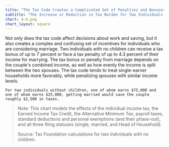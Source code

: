 ```yaml
---
title: "The Tax Code Creates a Complicated Set of Penalties and Bonuses for Marriage"
subtitle: "The Increase or Reduction in Tax Burden for Two Individuals Who Marry (2015)"
chart: 4-6.png
chart_layout: square
---
```

Not only does the tax code affect decisions about work and saving, but it also creates a complex and confusing set of incentives for individuals who are considering marriage. Two individuals with no children can receive a tax bonus of up to 7 percent or face a tax penalty of up to 4.3 percent of their income for marrying. The tax bonus or penalty from marriage depends on the couple's combined income, as well as how evenly the income is split between the two spouses. The tax code tends to treat single-earner households more favorably, while penalizing spouses with similar income levels.						

```
For two individuals without children, one of whom earns $75,000 and one of whom earns $25,000, getting married would save the couple roughly $2,500 in taxes.
```			

> Note: This chart models the effects of the individual income tax, the Earned Income Tax Credit, the Alternative Minimum Tax, payroll taxes, standard deductions and personal exemptions (and their phase-out), and all three filing statuses (single, married, and Head of Household).
>				
> Source: Tax Foundation calculations for two individuals with no children.
